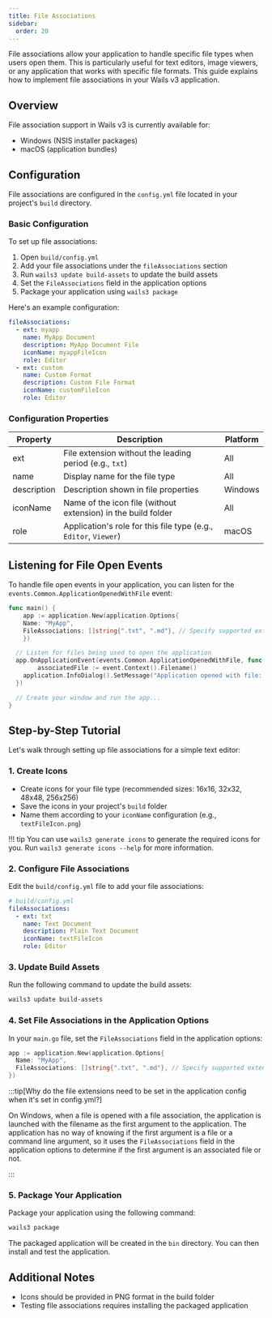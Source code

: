 ```yaml
---
title: File Associations
sidebar:
  order: 20
---
```


File associations allow your application to handle specific file types when
users open them. This is particularly useful for text editors, image viewers, or
any application that works with specific file formats. This guide explains how
to implement file associations in your Wails v3 application.

## Overview

File association support in Wails v3 is currently available for:

- Windows (NSIS installer packages)
- macOS (application bundles)

## Configuration

File associations are configured in the `config.yml` file located in your
project's `build` directory.

### Basic Configuration

To set up file associations:

1. Open `build/config.yml`
2. Add your file associations under the `fileAssociations` section
3. Run `wails3 update build-assets` to update the build assets
4. Set the `FileAssociations` field in the application options
5. Package your application using `wails3 package`

Here's an example configuration:

```yaml
fileAssociations:
  - ext: myapp
    name: MyApp Document
    description: MyApp Document File
    iconName: myappFileIcon
    role: Editor
  - ext: custom
    name: Custom Format
    description: Custom File Format
    iconName: customFileIcon
    role: Editor
```

### Configuration Properties

| Property    | Description                                                      | Platform |
| ----------- | ---------------------------------------------------------------- | -------- |
| ext         | File extension without the leading period (e.g., `txt`)          | All      |
| name        | Display name for the file type                                   | All      |
| description | Description shown in file properties                             | Windows  |
| iconName    | Name of the icon file (without extension) in the build folder    | All      |
| role        | Application's role for this file type (e.g., `Editor`, `Viewer`) | macOS    |

## Listening for File Open Events

To handle file open events in your application, you can listen for the
`events.Common.ApplicationOpenedWithFile` event:

```go
func main() {
    app := application.New(application.Options{
    Name: "MyApp",
    FileAssociations: []string{".txt", ".md"}, // Specify supported extensions
    })

  // Listen for files being used to open the application
  app.OnApplicationEvent(events.Common.ApplicationOpenedWithFile, func(event *application.ApplicationEvent) {
        associatedFile := event.Context().Filename()
    application.InfoDialog().SetMessage("Application opened with file: " + associatedFile).Show()
  })

  // Create your window and run the app...
}

```

## Step-by-Step Tutorial

Let's walk through setting up file associations for a simple text editor:

### 1. Create Icons

- Create icons for your file type (recommended sizes: 16x16, 32x32, 48x48,
  256x256)
- Save the icons in your project's `build` folder
- Name them according to your `iconName` configuration (e.g.,
  `textFileIcon.png`)

!!! tip You can use `wails3 generate icons` to generate the required icons for
you. Run `wails3 generate icons --help` for more information.

### 2. Configure File Associations

Edit the `build/config.yml` file to add your file associations:

```yaml
# build/config.yml
fileAssociations:
  - ext: txt
    name: Text Document
    description: Plain Text Document
    iconName: textFileIcon
    role: Editor
```

### 3. Update Build Assets

Run the following command to update the build assets:

```bash
wails3 update build-assets
```

### 4. Set File Associations in the Application Options

In your `main.go` file, set the `FileAssociations` field in the application
options:

```go
app := application.New(application.Options{
  Name: "MyApp",
  FileAssociations: []string{".txt", ".md"}, // Specify supported extensions
})
```

:::tip[Why do the file extensions need to be set in the application config when
it's set in config.yml?]

On Windows, when a file is opened with a file association, the application is
launched with the filename as the first argument to the application. The
application has no way of knowing if the first argument is a file or a command
line argument, so it uses the `FileAssociations` field in the application
options to determine if the first argument is an associated file or not.

:::

### 5. Package Your Application

Package your application using the following command:

```bash
wails3 package
```

The packaged application will be created in the `bin` directory. You can then
install and test the application.

## Additional Notes

- Icons should be provided in PNG format in the build folder
- Testing file associations requires installing the packaged application
